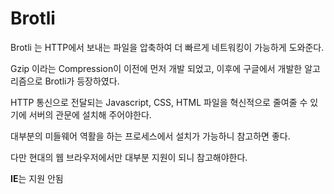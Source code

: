 # Brotli

Brotli 는 HTTP에서 보내는 파일을 압축하여 더 빠르게 네트워킹이 가능하게 도와준다.

Gzip 이라는 Compression이 이전에 먼저 개발 되었고, 이후에 구글에서 개발한 알고리즘으로 Brotli가 등장하였다.

HTTP 통신으로 전달되는 Javascript, CSS, HTML 파일을 혁신적으로 줄여줄 수 있기에 서버의 관문에 설치해 주어야한다.

대부분의 미들웨어 역활을 하는 프로세스에서 설치가 가능하니 참고하면 좋다.

다만 현대의 웹 브라우저에서만 대부분 지원이 되니 참고해야한다.

**IE**는 지원 안됨
